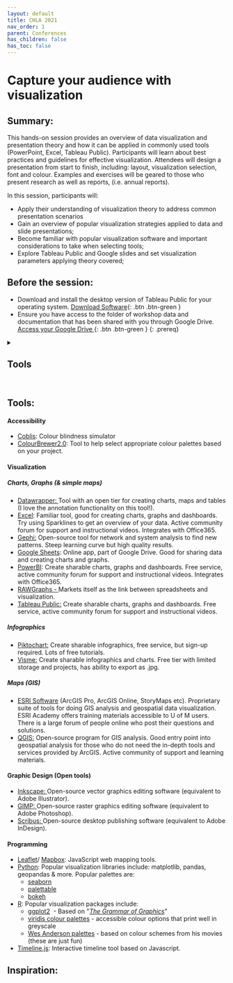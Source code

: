 ```yaml
---
layout: default
title: CHLA 2021  
nav_order: 1
parent: Conferences
has_children: false
has_toc: false
---
```

# Capture your audience with visualization 

## Summary:

This hands-on session provides an overview of data visualization and presentation theory and how it can be applied in commonly used tools (PowerPoint, Excel, Tableau Public). Participants will learn about best practices and guidelines for effective visualization. Attendees will design a presentation from start to finish, including: layout, visualization selection, font and colour. Examples and exercises will be geared to those who present research as well as reports, (i.e. annual reports).  

In this session, participants will: 
- Apply their understanding of visualization theory to address common presentation scenarios  
- Gain an overview of popular visualization strategies applied to data and slide presentations;   
- Become familiar with popular visualization software and important considerations to take when selecting tools;  
- Explore Tableau Public and Google slides and set visualization parameters applying theory covered;
  

## Before the session:
- Download and install the desktop version of Tableau Public for your operating system. [Download Software](https://public.tableau.com/en-us/s/download){: .btn .btn-green }
- Ensure you have access to the folder of workshop data and documentation that has been shared with you through Google Drive. [Access your Google Drive ](https://drive.google.com/drive/shared-with-me?ths=true){: .btn .btn-green }
{: .prereq}


<details>
<summary><h2>Tools</h2></summary>
<ul>
	<li><a href="https://www.color-blindness.com/coblis-color-blindness-simulator/" target="_self">Coblis</a>: Colour blindness simulator</li>
	<li><a href="http://colorbrewer2.org/#type=sequential&amp;scheme=BuGn&amp;n=3" target="_self">ColourBrewer2.0</a>: Tool to help select appropriate colour palettes based on your project.</li>
</ul>

<h4>Visualization</h4>

<h5>Charts, Graphs (&amp; simple maps)</h5>

<ul>
	<li><a href="https://www.datawrapper.de/">Datawrapper: </a>Tool with an open tier for creating charts, maps and tables (I love the annotation functionality on this tool!).</li>
	<li><a href="https://products.office.com/en-ca/excel" target="_self">Excel</a>: Familiar tool, good for creating charts, graphs and dashboards. Try using Sparklines to get an overview of your data. Active community forum for support and instructional videos. Integrates with Office365.</li>
	<li><a href="https://gephi.org/" target="_self">Gephi:</a> Open-source tool for network and system analysis to find new patterns. Steep learning curve but high quality results.</li>
	<li><a href="https://www.google.ca/sheets/about/" target="_self">Google Sheets</a>: Online app, part of Google Drive. Good for sharing data and creating charts and graphs.</li>
	<li><a href="https://powerbi.microsoft.com/en-us/" target="_self">PowerBI</a>: Create sharable charts, graphs and dashboards. Free service, active community forum for support and instructional videos. Integrates with Office365.</li>
	<li><a href="https://rawgraphs.io/">RAWGraphs - </a>Markets itself as the link between spreadsheets and visualization.</li>
	<li><a href="https://public.tableau.com/en-us/s/" target="_self">Tableau Public:</a> Create sharable charts, graphs and dashboards. Free service, active community forum for support and instructional videos.</li>
</ul>

<h5>Infographics</h5>

<ul>
	<li><a href="https://piktochart.com/" target="_self">Piktochart:</a> Create sharable infographics, free service, but sign-up required. Lots of free tutorials.</li>
	<li><a href="https://www.visme.co/" target="_self">Visme:</a> Create sharable infographics and charts. Free tier with limited storage and projects, has ability to export as .jpg.</li>
</ul>

<h5>Maps (GIS)</h5>

<ul>
	<li><a href="https://esri.ca/en" target="_self">ESRI Software</a> (ArcGIS Pro, ArcGIS Online, StoryMaps etc). Proprietary suite of tools for doing GIS analysis and geospatial data visualization. ESRI Academy offers training materials accessible to U of M users. There is a large forum of people online who post their questions and solutions.</li>
	<li><a href="https://www.qgis.org/en/site/" target="_self">QGIS:</a> Open-source program for GIS analysis. Good entry point into geospatial analysis for those who do not need the in-depth tools and services provided by ArcGIS. Active community of support and learning materials.</li>
</ul>

<h4>Graphic Design (Open tools)</h4>

<ul>
	<li><a href="https://inkscape.org/">Inkscape: </a>Open-source vector graphics editing software (equivalent to Adobe Illustrator).</li>
	<li><a href="https://www.gimp.org/">GIMP: </a>Open-source raster graphics editing software (equivalent to Adobe Photoshop).</li>
	<li><a href="https://www.scribus.net/">Scribus: </a>Open-source desktop publishing software (equivalent to Adobe InDesign).</li>
</ul>

<h4>Programming</h4>

<ul>
	<li><a href="https://leafletjs.com/" target="_self">Leaflet</a>/ <a href="https://www.mapbox.com/" target="_self">Mapbox</a>: JavaScript web mapping tools.</li>
	<li><a href="https://www.python.org/" target="_self">Python</a>: Popular visualization libraries include: matplotlib, pandas, geopandas &amp; more. Popular palettes are:
	<ul>
		<li><a href="https://seaborn.pydata.org/tutorial/color_palettes.html?highlight=color">seaborn</a></li>
		<li><a href="https://jiffyclub.github.io/palettable/">palettable</a></li>
		<li><a href="https://docs.bokeh.org/en/latest/docs/reference/palettes.html">bokeh</a></li>
	</ul>
	</li>
	<li><a href="https://cran.r-project.org/web/packages/available_packages_by_name.html" target="_self">R</a>: Popular visualization packages include:
	<ul>
		<li><a href="https://cran.r-project.org/web/packages/ggplot2/index.html">ggplot2</a>&nbsp; - Based on &quot;<em><a href="https://search.lib.umanitoba.ca/permalink/01UMB_INST/8b5fi9/alma99140593470001651">The Grammar of Graphics</a></em>&quot;</li>
		<li><a href="https://cran.r-project.org/web/packages/viridis/vignettes/intro-to-viridis.html">viridis colour palettes</a> - accessible colour options that print well in greyscale</li>
		<li><a href="https://github.com/karthik/wesanderson">Wes Anderson palettes</a> - based on colour schemes from his movies (these are just fun)</li>
	</ul>
	</li>
	<li><a href="https://timeline.knightlab.com/" target="_self">Timeline.js</a>: Interactive timeline tool based on Javascript.</li>
</ul></details>
<br>

## Tools:  
<h4>Accessibility</h4>

<ul>
	<li><a href="https://www.color-blindness.com/coblis-color-blindness-simulator/" target="_self">Coblis</a>: Colour blindness simulator</li>
	<li><a href="http://colorbrewer2.org/#type=sequential&amp;scheme=BuGn&amp;n=3" target="_self">ColourBrewer2.0</a>: Tool to help select appropriate colour palettes based on your project.</li>
</ul>

<h4>Visualization</h4>

<h5>Charts, Graphs (&amp; simple maps)</h5>

<ul>
	<li><a href="https://www.datawrapper.de/">Datawrapper: </a>Tool with an open tier for creating charts, maps and tables (I love the annotation functionality on this tool!).</li>
	<li><a href="https://products.office.com/en-ca/excel" target="_self">Excel</a>: Familiar tool, good for creating charts, graphs and dashboards. Try using Sparklines to get an overview of your data. Active community forum for support and instructional videos. Integrates with Office365.</li>
	<li><a href="https://gephi.org/" target="_self">Gephi:</a> Open-source tool for network and system analysis to find new patterns. Steep learning curve but high quality results.</li>
	<li><a href="https://www.google.ca/sheets/about/" target="_self">Google Sheets</a>: Online app, part of Google Drive. Good for sharing data and creating charts and graphs.</li>
	<li><a href="https://powerbi.microsoft.com/en-us/" target="_self">PowerBI</a>: Create sharable charts, graphs and dashboards. Free service, active community forum for support and instructional videos. Integrates with Office365.</li>
	<li><a href="https://rawgraphs.io/">RAWGraphs - </a>Markets itself as the link between spreadsheets and visualization.</li>
	<li><a href="https://public.tableau.com/en-us/s/" target="_self">Tableau Public:</a> Create sharable charts, graphs and dashboards. Free service, active community forum for support and instructional videos.</li>
</ul>

<h5>Infographics</h5>

<ul>
	<li><a href="https://piktochart.com/" target="_self">Piktochart:</a> Create sharable infographics, free service, but sign-up required. Lots of free tutorials.</li>
	<li><a href="https://www.visme.co/" target="_self">Visme:</a> Create sharable infographics and charts. Free tier with limited storage and projects, has ability to export as .jpg.</li>
</ul>

<h5>Maps (GIS)</h5>

<ul>
	<li><a href="https://esri.ca/en" target="_self">ESRI Software</a> (ArcGIS Pro, ArcGIS Online, StoryMaps etc). Proprietary suite of tools for doing GIS analysis and geospatial data visualization. ESRI Academy offers training materials accessible to U of M users. There is a large forum of people online who post their questions and solutions.</li>
	<li><a href="https://www.qgis.org/en/site/" target="_self">QGIS:</a> Open-source program for GIS analysis. Good entry point into geospatial analysis for those who do not need the in-depth tools and services provided by ArcGIS. Active community of support and learning materials.</li>
</ul>

<h4>Graphic Design (Open tools)</h4>

<ul>
	<li><a href="https://inkscape.org/">Inkscape: </a>Open-source vector graphics editing software (equivalent to Adobe Illustrator).</li>
	<li><a href="https://www.gimp.org/">GIMP: </a>Open-source raster graphics editing software (equivalent to Adobe Photoshop).</li>
	<li><a href="https://www.scribus.net/">Scribus: </a>Open-source desktop publishing software (equivalent to Adobe InDesign).</li>
</ul>

<h4>Programming</h4>

<ul>
	<li><a href="https://leafletjs.com/" target="_self">Leaflet</a>/ <a href="https://www.mapbox.com/" target="_self">Mapbox</a>: JavaScript web mapping tools.</li>
	<li><a href="https://www.python.org/" target="_self">Python</a>: Popular visualization libraries include: matplotlib, pandas, geopandas &amp; more. Popular palettes are:
	<ul>
		<li><a href="https://seaborn.pydata.org/tutorial/color_palettes.html?highlight=color">seaborn</a></li>
		<li><a href="https://jiffyclub.github.io/palettable/">palettable</a></li>
		<li><a href="https://docs.bokeh.org/en/latest/docs/reference/palettes.html">bokeh</a></li>
	</ul>
	</li>
	<li><a href="https://cran.r-project.org/web/packages/available_packages_by_name.html" target="_self">R</a>: Popular visualization packages include:
	<ul>
		<li><a href="https://cran.r-project.org/web/packages/ggplot2/index.html">ggplot2</a>&nbsp; - Based on &quot;<em><a href="https://search.lib.umanitoba.ca/permalink/01UMB_INST/8b5fi9/alma99140593470001651">The Grammar of Graphics</a></em>&quot;</li>
		<li><a href="https://cran.r-project.org/web/packages/viridis/vignettes/intro-to-viridis.html">viridis colour palettes</a> - accessible colour options that print well in greyscale</li>
		<li><a href="https://github.com/karthik/wesanderson">Wes Anderson palettes</a> - based on colour schemes from his movies (these are just fun)</li>
	</ul>
	</li>
	<li><a href="https://timeline.knightlab.com/" target="_self">Timeline.js</a>: Interactive timeline tool based on Javascript.</li>
</ul>


## Inspiration:  



